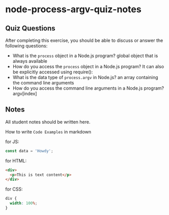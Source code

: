 # node-process-argv-quiz-notes

## Quiz Questions

After completing this exercise, you should be able to discuss or answer the following questions:

- What is the `process` object in a Node.js program?
  global object that is always available
- How do you access the `process` object in a Node.js program?
  It can also be explicitly accessed using require():
- What is the data type of `process.argv` in Node.js?
  an array containing the command line arguments
- How do you access the command line arguments in a Node.js program?
  argv[index]

## Notes

All student notes should be written here.

How to write `Code Examples` in markdown

for JS:

```javascript
const data = 'Howdy';
```

for HTML:

```html
<div>
  <p>This is text content</p>
</div>
```

for CSS:

```css
div {
  width: 100%;
}
```
